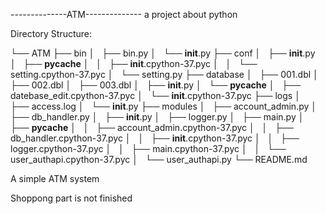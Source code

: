 --------------ATM--------------
a project about python

Directory Structure:

└── ATM
    ├── bin
    │   ├── bin.py
    │   └── __init__.py
    ├── conf
    │   ├── __init__.py
    │   ├── __pycache__
    │   │   ├── __init__.cpython-37.pyc
    │   │   └── setting.cpython-37.pyc
    │   └── setting.py
    ├── database
    │   ├── 001.dbl
    │   ├── 002.dbl
    │   ├── 003.dbl
    │   ├── __init__.py
    │   └── __pycache__
    │       ├── datebase_edit.cpython-37.pyc
    │       └── __init__.cpython-37.pyc
    ├── logs
    │   ├── access.log
    │   └── __init__.py
    ├── modules
    │   ├── account_admin.py
    │   ├── db_handler.py
    │   ├── __init__.py
    │   ├── logger.py
    │   ├── main.py
    │   ├── __pycache__
    │   │   ├── account_admin.cpython-37.pyc
    │   │   ├── db_handler.cpython-37.pyc
    │   │   ├── __init__.cpython-37.pyc
    │   │   ├── logger.cpython-37.pyc
    │   │   ├── main.cpython-37.pyc
    │   │   └── user_authapi.cpython-37.pyc
    │   └── user_authapi.py
    └── README.md

A simple ATM system

Shoppong part is not finished
